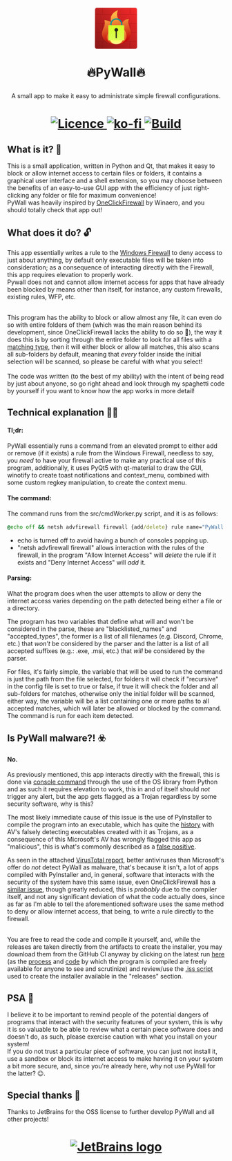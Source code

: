 <h1 align="center">
<img  src="https://raw.githubusercontent.com/p-yukusai/PyWall/master/img/PyWall.png" height="100" width="100">
<p>
🔥PyWall🔥
</p>
</h1>

<p align="center">
    A small app to make it easy to administrate simple firewall configurations.
</p>

<h1 align="center">
<a href=https://github.com/p-yukusai/PyWall/blob/master/LICENSE>
  <img alt="Licence" src="https://img.shields.io/github/license/p-yukusai/PyWall?style=for-the-badge">
</a>
<a href=https://ko-fi.com/V7V04YLC3>
  <img alt="ko-fi" src="https://img.shields.io/badge/Donate-Support%20me%20on%20Ko--Fi-red?style=for-the-badge&logo=ko-fi">
</a>
<a href=https://github.com/p-yukusai/PyWall/actions>
    <img alt="Build" src="https://img.shields.io/github/workflow/status/p-yukusai/PyWall/PyWall%20CI?style=for-the-badge">
</a>
</h1>
  
## What is it? 🔐

This is a small application, written in Python and Qt, that makes it easy to block or allow internet access to certain files or folders, it contains a graphical user interface and a shell extension, so you may choose between the benefits of an easy-to-use GUI app with the efficiency of just right-clicking any folder or file for maximum convenience! <br />
PyWall was heavily inspired by [OneClickFirewall](https://winaero.com/oneclickfirewall/) by Winaero, and you should totally check that app out!

## What does it do? 🔓
This app essentially writes a rule to the [Windows Firewall](#technical-explanation-) to deny access to just about anything, by default only executable files will be taken into consideration; as a consequence of interacting directly with the Firewall, this app requires elevation to properly work.<br /> Pywall does not and cannot allow internet access for apps that have already been blocked by means other than itself, for instance, any custom firewalls, existing rules, WFP, etc.<br/><br />

This program has the ability to block or allow almost any file, it can even do so with entire folders of them (which was the main reason behind its development, since OneClickFirewall lacks the ability to do so 👀), the way it does this is by sorting through the entire folder to look for all files with a [matching type](#parsing), then it will either block or allow all matches, this also scans all sub-folders by default, meaning that *every* folder inside the initial selection will be scanned, so please be careful with what you select!<br /><br />
The code was written (to the best of my ability) with the intent of being read by just about anyone, so go right ahead and look through my spaghetti code by yourself if you want to know how the app works in more detail!

## Technical explanation 👩‍🔬

#### Tl;dr:
PyWall essentially runs a command from an elevated prompt to either add or remove (if it exists) a rule from the Windows Firewall, needless to say, you *need* to have your firewall active to make any practical use of this program, additionally, it uses PyQt5 with qt-material to draw the GUI, winotify to create toast notifications and context_menu, combined with some custom regkey manipulation, to create the context menu.

#### The command:
The command runs from the src/cmdWorker.py script, and it is as follows:
```cmd
@echo off && netsh advfirewall firewall {add/delete} rule name="PyWall blocked {filename}" dir=out program="{file path}" {action=block}
```
- echo is turned off to avoid having a bunch of consoles popping up.
- "netsh advfirewall firewall" allows interaction with the rules of the firewall, in the program "Allow Internet Access" will *delete* the rule if it exists and "Deny Internet Access" will *add* it.


#### Parsing:
What the program does when the user attempts to allow or deny the internet access varies depending on the path detected being either a file or a directory.

The program has two variables that define what will and won't be considered in the parse, these are "blacklisted_names" and "accepted_types", the former is a list of all filenames (e.g. Discord, Chrome, etc.) that *won't* be considered by the parser and the latter is a list of all accepted suffixes (e.g.: .exe, .msi, etc.) that *will* be considered by the parser.

For files, it's fairly simple, the variable that will be used to run the command is just the path from the file selected, for folders it will check if "recursive" in the config file is set to true or false, if true it will check the folder and all sub-folders for matches, otherwise only the initial folder will be scanned, either way, the variable will be a list containing one or more paths to all accepted matches, which will later be allowed or blocked by the command. 
The command is run for each item detected.


## Is PyWall malware?! ☣️

#### No.

As previously mentioned, this app interacts directly with the firewall, this is done via [console command](#the-command) through the use of the OS library from Python and as such it requires elevation to work, this in and of itself should *not* trigger any alert, but the app gets flagged as a Trojan regardless by some security software, why is this?<br/>

The most likely immediate cause of this issue is the use of PyInstaller to compile the program into an executable, which has quite the [history](https://github.com/pyinstaller/pyinstaller/issues?q=is%3Aissue+virus+is%3Aclosed+) with AV's falsely detecting executables created with it as Trojans, as a consequence of this Microsoft's AV has wrongly flagged this app as "malicious", this is what's commonly described as a [false positive](https://docs.microsoft.com/en-us/microsoft-365/security/defender-endpoint/images/false-positives-overview.png?view=o365-worldwide).<br/>



As seen in the attached [VirusTotal report](https://www.virustotal.com/gui/file/912c520ef7beda3e561d09c48140905181b6c2d823bab45fff21144297158abc?nocache=1), better antiviruses than Microsoft's offer do *not* detect PyWall as malware, that's because it isn't, a lot of apps compiled with PyInstaller and, in general, software that interacts with the security of the system have this same issue, even OneClickFirewall has a [similar issue](https://www.virustotal.com/gui/file/c5b2fd236c9430b2d8ed48d6b08526753ecc47f2246af668e3b757cc54cd26e5), though greatly reduced, this is *probably* due to the compiler itself, and not any significant deviation of what the code actually does, since as far as I'm able to tell the aforementioned software uses the same method to deny or allow internet access, that being, to write a rule directly to the firewall.<br/><br/>

You are free to read the code and compile it yourself, and, while the releases are taken directly from the artifacts to create the installer, you may download them from the GitHub CI anyway by clicking on the latest run [here](https://github.com/p-yukusai/PyWall/actions) (as the [process](https://github.com/p-yukusai/PyWall/actions/workflows/main.yml) and [code](https://github.com/p-yukusai/PyWall/blob/master/.github/workflows/main.yml) by which the program is compiled are freely available for anyone to see and scrutinize) and review/use the [.iss script](https://github.com/p-yukusai/PyWall/blob/master/PyWall%20Installer.iss) used to create the installer available in the "releases" section.


## PSA 🌠
I believe it to be important to remind people of the potential dangers of programs that interact with the security features of your system, this is why it is so valuable to be able to review what a certain piece software does and doesn't do, as such, please exercise caution with what you install on your system!<br/> If you do not trust a particular piece of software, you can just not install it, use a sandbox or block its internet access to make having it on your system a bit more secure, and, since you're already here, why not use PyWall for the latter? 😉.
 
## Special thanks 🚀
Thanks to JetBrains for the OSS license to further develop PyWall and all other projects! </br>
<h1 align="center">
<a href=https://forthebadge.com>
  <img alt="JetBrains logo" src="https://resources.jetbrains.com/storage/products/company/brand/logos/jb_beam.svg">
</h1>
